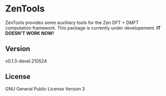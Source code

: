 # ZenTools

ZenTools provides some auxliliary tools for the Zen DFT + DMFT computation framework. This package is currently under developement. **IT DOESN'T WORK NOW!**

## Version

v0.1.3-devel.210524

## License

GNU General Public License Version 3

